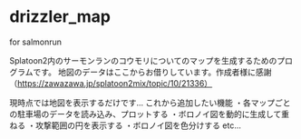 # drizzler_map
for salmonrun

Splatoon2内のサーモンランのコウモリについてのマップを生成するためのプログラムです。
地図のデータはここからお借りしています。作成者様に感謝（https://zawazawa.jp/splatoon2mix/topic/10/21336）

現時点では地図を表示するだけです...
これから追加したい機能
・各マップごとの駐車場のデータを読み込み、プロットする
・ボロノイ図を動的に生成して重ねる
・攻撃範囲の円を表示する
・ボロノイ図を色分けする
etc...
